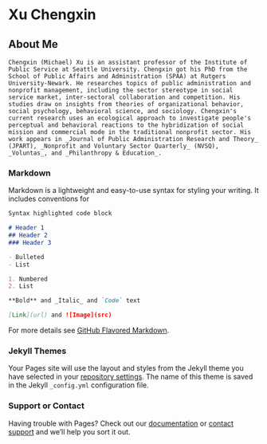 # Xu Chengxin

## About Me

```intro
Chengxin (Michael) Xu is an assistant professor of the Institute of Public Service at Seattle University. Chengxin got his PhD from the School of Public Affairs and Administration (SPAA) at Rutgers University-Newark. He researches topics of public administration and nonprofit management, including the sector stereotype in social service market, inter-sectoral collaboration and competition. His studies draw on insights from theories of organizational behavior, social psychology, behavioral science, and sociology. Chengxin's current research uses an ecological approach to investigate people's perceptual and behavioral reactions to the hybridization of social mission and commercial mode in the traditional nonprofit sector. His work appears in _Journal of Public Administration Research and Theory_ (JPART), _Nonprofit and Voluntary Sector Quarterly_ (NVSQ), _Voluntas_, and _Philanthropy & Education_. 

```

### Markdown

Markdown is a lightweight and easy-to-use syntax for styling your writing. It includes conventions for

```markdown
Syntax highlighted code block

# Header 1
## Header 2
### Header 3

- Bulleted
- List

1. Numbered
2. List

**Bold** and _Italic_ and `Code` text

[Link](url) and ![Image](src)
```

For more details see [GitHub Flavored Markdown](https://guides.github.com/features/mastering-markdown/).

### Jekyll Themes

Your Pages site will use the layout and styles from the Jekyll theme you have selected in your [repository settings](https://github.com/cxuchengxin/xuchengxin.github.io/settings). The name of this theme is saved in the Jekyll `_config.yml` configuration file.

### Support or Contact

Having trouble with Pages? Check out our [documentation](https://docs.github.com/categories/github-pages-basics/) or [contact support](https://github.com/contact) and we’ll help you sort it out.
